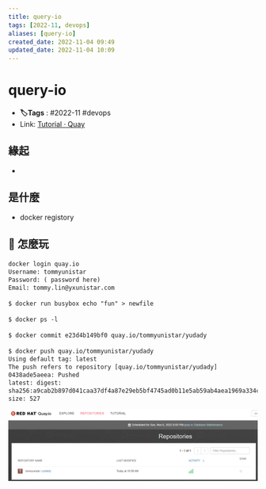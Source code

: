 ```yaml
---
title: query-io
tags: [2022-11, devops]
aliases: [query-io]
created_date: 2022-11-04 09:49
updated_date: 2022-11-04 10:09
---
```


# query-io

- **🏷️Tags** :   #2022-11 #devops 
- Link: [Tutorial · Quay](https://quay.io/tutorial/)

## 緣起

- 

## 是什麼

- docker registory

## 📝 怎麼玩

```shell
docker login quay.io
Username: tommyunistar
Password: ( password here)
Email: tommy.lin@yxunistar.com

$ docker run busybox echo "fun" > newfile

$ docker ps -l

$ docker commit e23d4b149bf0 quay.io/tommyunistar/yudady

$ docker push quay.io/tommyunistar/yudady
Using default tag: latest
The push refers to repository [quay.io/tommyunistar/yudady]
0438ade5aeea: Pushed
latest: digest: sha256:a9cab2b897d041caa37df4a87e29eb5bf4745ad0b11e5ab59ab4aea1969a334c size: 527
```

![](draft-202211041008.png)
